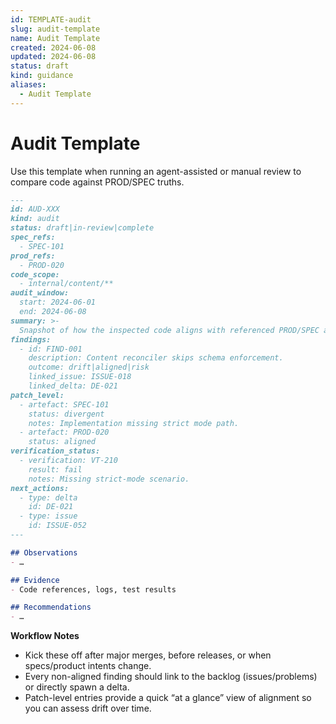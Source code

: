 ```yaml
---
id: TEMPLATE-audit
slug: audit-template
name: Audit Template
created: 2024-06-08
updated: 2024-06-08
status: draft
kind: guidance
aliases:
  - Audit Template
---
```


# Audit Template

Use this template when running an agent-assisted or manual review to compare code against PROD/SPEC truths.

```markdown
---
id: AUD-XXX
kind: audit
status: draft|in-review|complete
spec_refs:
  - SPEC-101
prod_refs:
  - PROD-020
code_scope:
  - internal/content/**
audit_window:
  start: 2024-06-01
  end: 2024-06-08
summary: >-
  Snapshot of how the inspected code aligns with referenced PROD/SPEC artefacts.
findings:
  - id: FIND-001
    description: Content reconciler skips schema enforcement.
    outcome: drift|aligned|risk
    linked_issue: ISSUE-018
    linked_delta: DE-021
patch_level:
  - artefact: SPEC-101
    status: divergent
    notes: Implementation missing strict mode path.
  - artefact: PROD-020
    status: aligned
verification_status:
  - verification: VT-210
    result: fail
    notes: Missing strict-mode scenario.
next_actions:
  - type: delta
    id: DE-021
  - type: issue
    id: ISSUE-052
---

## Observations
- …

## Evidence
- Code references, logs, test results

## Recommendations
- …
```

**Workflow Notes**
- Kick these off after major merges, before releases, or when specs/product intents change.
- Every non-aligned finding should link to the backlog (issues/problems) or directly spawn a delta.
- Patch-level entries provide a quick “at a glance” view of alignment so you can assess drift over time.

